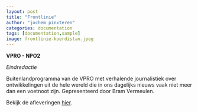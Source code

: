 ```yaml
---
layout: post
title: "Frontlinie"
author: "jochem pinxteren"
categories: documentation
tags: [documentation,sample]
image: frontlinie-koerdistan.jpeg
---
```


**VPRO - NPO2**


*Eindredactie* 


Buitenlandprogramma van de VPRO met verhalende journalistiek over ontwikkelingen uit de hele wereld die in ons dagelijks nieuws vaak niet meer dan een voetnoot zijn. Gepresenteerd door Bram Vermeulen.

Bekijk de afleveringen [hier](https://www.vpro.nl/programmas/frontlinie.html).